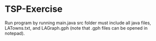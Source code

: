 # TSP-Exercise
Run program by running main.java
src folder must include all java files, LATowns.txt, and LAGraph.gph (note that .gph files can be opened in notepad).
